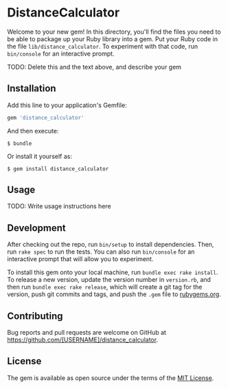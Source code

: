 # DistanceCalculator

Welcome to your new gem! In this directory, you'll find the files you need to be able to package up your Ruby library into a gem. Put your Ruby code in the file `lib/distance_calculator`. To experiment with that code, run `bin/console` for an interactive prompt.

TODO: Delete this and the text above, and describe your gem

## Installation

Add this line to your application's Gemfile:

```ruby
gem 'distance_calculator'
```

And then execute:

    $ bundle

Or install it yourself as:

    $ gem install distance_calculator

## Usage

TODO: Write usage instructions here

## Development

After checking out the repo, run `bin/setup` to install dependencies. Then, run `rake spec` to run the tests. You can also run `bin/console` for an interactive prompt that will allow you to experiment.

To install this gem onto your local machine, run `bundle exec rake install`. To release a new version, update the version number in `version.rb`, and then run `bundle exec rake release`, which will create a git tag for the version, push git commits and tags, and push the `.gem` file to [rubygems.org](https://rubygems.org).

## Contributing

Bug reports and pull requests are welcome on GitHub at https://github.com/[USERNAME]/distance_calculator.

## License

The gem is available as open source under the terms of the [MIT License](https://opensource.org/licenses/MIT).
